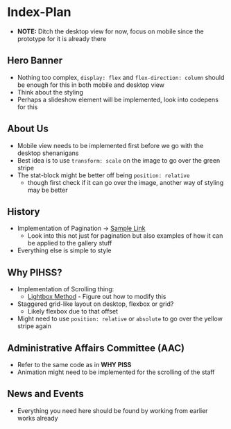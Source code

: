 # Index-Plan

- **NOTE:** Ditch the desktop view for now, focus on mobile since the prototype for it is already there

## Hero Banner

- Nothing too complex, `display: flex` and `flex-direction: column` should be enough for this in both mobile and desktop view
- Think about the styling
- Perhaps a slideshow element will be implemented, look into codepens for this

## About Us

- Mobile view needs to be implemented first before we go with the desktop shenanigans
- Best idea is to use `transform: scale` on the image to go over the green stripe
- The stat-block might be better off being `position: relative`
  - though first check if it can go over the image, another way of styling may be better

## History

- Implementation of Pagination -> [Sample Link](https://codepen.io/bcarvalho/pen/WXmwBq)
  - Look into this not just for pagination but also examples of how it can be applied to the gallery stuff
- Everything else is simple to style

## Why PIHSS?

- Implementation of Scrolling thing:
  - [Lightbox Method](https://codepen.io/ind88/pen/MzoKzP?css-preprocessor=none) - Figure out how to modify this
- Staggered grid-like layout on desktop, flexbox or grid?
  - Likely flexbox due to that offset
- Might need to use `position: relative` or `absolute` to go over the yellow stripe again

## Administrative Affairs Committee (AAC)

- Refer to the same code as in **WHY PISS**
- Animation might need to be implemented for the scrolling of the staff

## News and Events

- Everything you need here should be found by working from earlier works already
